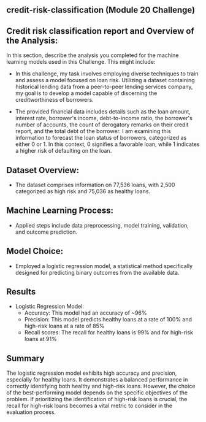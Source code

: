 ## credit-risk-classification (Module 20 Challenge)

## Credit risk classification report and Overview of the Analysis:

In this section, describe the analysis you completed for the machine learning models used in this Challenge. This might include:

* In this challenge, my task involves employing diverse techniques to train and assess a model focused on loan risk. Utilizing a dataset containing historical lending data from a peer-to-peer lending services company, my goal is to develop a model capable of discerning the creditworthiness of borrowers.

* The provided financial data includes details such as the loan amount, interest rate, borrower's income, debt-to-income ratio, the borrower's number of accounts, the count of derogatory remarks on their credit report, and the total debt of the borrower. I am examining this information to forecast the loan status of borrowers, categorized as either 0 or 1. In this context, 0 signifies a favorable loan, while 1 indicates a higher risk of defaulting on the loan.

## Dataset Overview:

* The dataset comprises information on 77,536 loans, with 2,500 categorized as high risk and 75,036 as healthy loans.

## Machine Learning Process:

* Applied steps include data preprocessing, model training, validation, and outcome prediction.

## Model Choice:

* Employed a logistic regression model, a statistical method specifically designed for predicting binary outcomes from the available data.




## Results

* Logistic Regression Model:
    * Accuracy: This model had an accuracy of ~96%
    * Precision: This model predicts healthy loans at a rate of 100% and high-risk loans at a rate of 85%
    * Recall scores: The recall for healthy loans is 99% and for high-risk loans at 91%








## Summary

The logistic regression model exhibits high accuracy and precision, especially for healthy loans. It demonstrates a balanced performance in correctly identifying both healthy and high-risk loans. However, the choice of the best-performing model depends on the specific objectives of the problem. If prioritizing the identification of high-risk loans is crucial, the recall for high-risk loans becomes a vital metric to consider in the evaluation process.